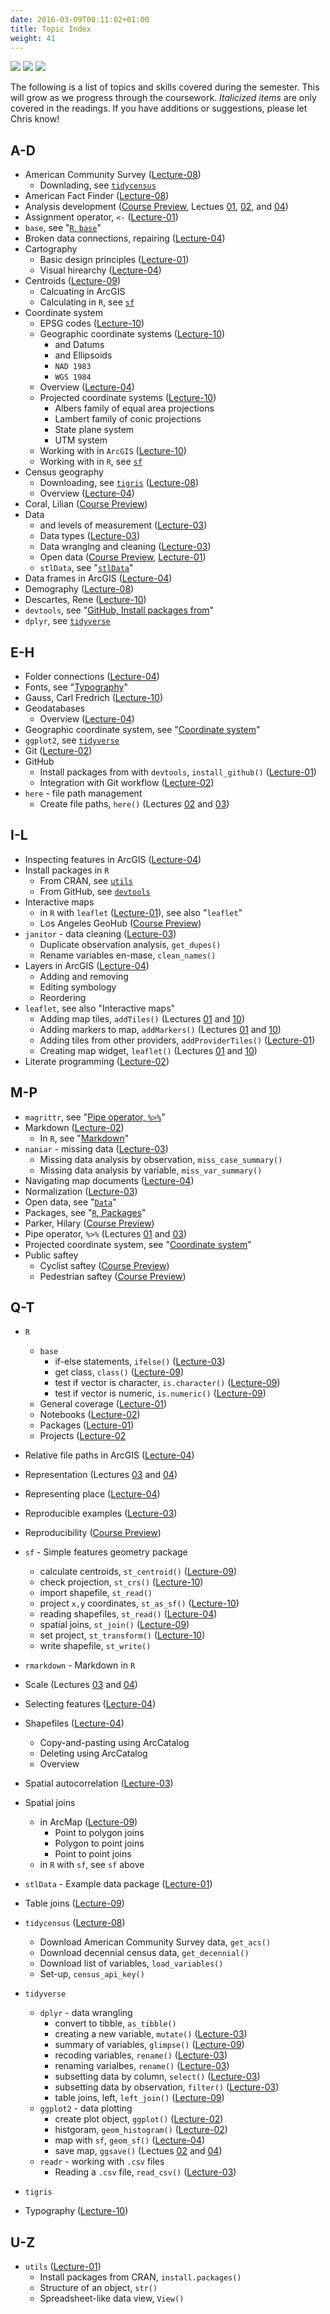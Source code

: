 ```yaml
---
date: 2016-03-09T00:11:02+01:00
title: Topic Index
weight: 41
---
```

![](https://img.shields.io/badge/semester-spring%202018-orange.svg) ![](https://img.shields.io/badge/release-draft-red.svg) ![](https://img.shields.io/badge/last%20update-2018--03--25-brightgreen.svg)

The following is a list of topics and skills covered during the semester. This will grow as we progress through the coursework. *Italicized items* are only covered in the readings. If you have additions or suggestions, please let Chris know!

## A-D
- American Community Survey ([Lecture-08](/lecture-08/))
  - Downlading, see [`tidycensus`](/topic-index/#q-t)
- American Fact Finder ([Lecture-08](/lecture-08/))
- Analysis development ([Course Preview](/course-preview/), Lectues [01](/lecture-01/), [02](/lecture-02/), and [04](/lecture-04/))
- Assignment operator, `<-` ([Lecture-01](/lecture-01/))
- `base`, see "[`R`, `base`](/topic-index/#q-t)"
- Broken data connections, repairing ([Lecture-04](/lecture-04/))
- Cartography
  - Basic design principles ([Lecture-01](/lecture-01/))
  - Visual hirearchy ([Lecture-04](/lecture-04/))
- Centroids ([Lecture-09](/lecture-09/))
  - Calcuating in ArcGIS
  - Calculating in `R`, see [`sf`](/topic-index/#q-t)
- Coordinate system
  - EPSG codes ([Lecture-10](/lecture-10/))
  - Geographic coordinate systems ([Lecture-10](/lecture-10/))
      - and Datums
      - and Ellipsoids
      - `NAD 1983`
      - `WGS 1984`
  - Overview ([Lecture-04](/lecture-04/))
  - Projected coordinate systems ([Lecture-10](/lecture-10/))
      - Albers family of equal area projections
      - Lambert family of conic projections
      - State plane system
      - UTM system
  - Working with in `ArcGIS` ([Lecture-10](/lecture-10/))
  - Working with in `R`, see [`sf`](/topic-index/#q-t)
- Census geography
  - Downloading, see [`tigris`](/topic-index/#q-t) ([Lecture-08](/lecture-08/))
  - Overview ([Lecture-04](/lecture-04/))
- Coral, Lilian ([Course Preview](/course-preview/))
- Data
  - and levels of measurement ([Lecture-03](/lecture-03/))
  - Data types ([Lecture-03](/lecture-03/))
  - Data wranglng and cleaning ([Lecture-03](/lecture-03/))
  - Open data ([Course Preview](/course-preview/), [Lecture-01](/lecture-01/))
  - `stlData`, see "[`stlData`](/topic-index/#q-t)"
- Data frames in ArcGIS ([Lecture-04](/lecture-04/))
- Demography ([Lecture-08](/lecture-08/))
- Descartes, Rene ([Lecture-10](/lecture-10/))
- `devtools`, see "[GitHub, Install packages from](/topic-index/#e-h)"
- `dplyr`, see [`tidyverse`](/topic-index/#q-t)

## E-H
- Folder connections ([Lecture-04](/lecture-04/))
- Fonts, see "[Typography](/topic-index/#q-t)"
- Gauss, Carl Fredrich ([Lecture-10](/lecture-10/))
- Geodatabases
  - Overview ([Lecture-04](/lecture-04/))
- Geographic coordinate system, see "[Coordinate system](/topic-index/#a-d)"
- `ggplot2`, see [`tidyverse`](/topic-index/#q-t)
- Git ([Lecture-02](/lecture-02/))
- GitHub
  - Install packages from with `devtools`, `install_github()` ([Lecture-01](/lecture-01/))
  - Integration with Git workflow ([Lecture-02](/lecture-02/))
- `here` - file path management
  - Create file paths, `here()` (Lectures [02](/lecture-02/) and [03](/lecture-03/))

## I-L
- Inspecting features in ArcGIS ([Lecture-04](/lecture-04/))
- Install packages in `R`
  - From CRAN, see [`utils`](/topic-index/#u-z)
  - From GitHub, see [`devtools`](/topic-index/#a-d)
- Interactive maps
  - in `R` with `leaflet` ([Lecture-01](/lecture-01/)), see also "`leaflet`"
  - Los Angeles GeoHub ([Course Preview](/course-preview/))
- `janitor` - data cleaning ([Lecture-03](/lecture-03/))
  - Duplicate observation analysis, `get_dupes()`
  - Rename variables en-mase, `clean_names()`
- Layers in ArcGIS ([Lecture-04](/lecture-04/))
  - Adding and removing
  - Editing symbology
  - Reordering
- `leaflet`, see also "Interactive maps"
  - Adding map tiles, `addTiles()` (Lectures [01](/lecture-01/) and [10](/lecture-10/))
  - Adding markers to map, `addMarkers()` (Lectures [01](/lecture-01/) and [10](/lecture-10/))
  - Adding tiles from other providers, `addProviderTiles()` ([Lecture-01](/lecture-01/))
  - Creating map widget, `leaflet()` (Lectures [01](/lecture-01/) and [10](/lecture-10/))
- Literate programming ([Lecture-02](/lecture-02/))

## M-P
- `magrittr`, see "[Pipe operator, `%>%`](/topic-index/#m-p)"
- Markdown ([Lecture-02](/lecture-02/))
  - In `R`, see "[Markdown](/topic-index/#q-t)"
- `naniar` - missing data ([Lecture-03](/lecture-03/))
  - Missing data analysis by observation, `miss_case_summary()`
  - Missing data analysis by variable, `miss_var_summary()`
- Navigating map documents ([Lecture-04](/lecture-04/))
- Normalization ([Lecture-03](/lecture-03/))
- Open data, see "[`Data`](/topic-index/#a-d)"
- Packages, see "[`R`, Packages](/topic-index/#q-t)"
- Parker, Hilary ([Course Preview](/course-preview/))
- Pipe operator, `%>%` (Lectures [01](/lecture-01/) and [03](/lecture-03/))
- Projected coordinate system, see "[Coordinate system](/topic-index/#a-d)"
- Public saftey
  - Cyclist saftey ([Course Preview](/course-preview/))
  - Pedestrian saftey ([Course Preview](/course-preview/))

## Q-T
- `R`
  - `base`
      - if-else statements, `ifelse()` ([Lecture-03](/lecture-03/))
      - get class, `class()` ([Lecture-09](/lecture-09/))
      - test if vector is character, `is.character()` ([Lecture-09](/lecture-09/))
      - test if vector is numeric, `is.numeric()` ([Lecture-09](/lecture-09/))
  - General coverage ([Lecture-01](/lecture-01/))
  - Notebooks ([Lecture-02](/lecture-02/))
  - Packages ([Lecture-01](/lecture-01/))
  - Projects ([Lecture-02](/lecture-02/)
- Relative file paths in ArcGIS ([Lecture-04](/lecture-04/))
- Representation (Lectures [03](/lecture-03/) and [04](/lecture-04/))
- Representing place ([Lecture-04](/lecture-04/))
- Reproducible examples ([Lecture-03](/lecture-03/))
- Reproducibility ([Course Preview](/course-preview/))
- `sf` - Simple features geometry package
  - calculate centroids, `st_centroid()` ([Lecture-09](/lecture-09/))
  - check projection, `st_crs()` ([Lecture-10](/lecture-10/))
  - import shapefile, `st_read()`
  - project `x,y` coordinates, `st_as_sf()` ([Lecture-10](/lecture-10/))
  - reading shapefiles, `st_read()` ([Lecture-04](/lecture-04/))
  - spatial joins, `st_join()` ([Lecture-09](/lecture-09/))
  - set project, `st_transform()` ([Lecture-10](/lecture-10/))
  - write shapefile, `st_write()`
- `rmarkdown` - Markdown in `R`
- Scale (Lectures [03](/lecture-03/) and [04](/lecture-04/))
- Selecting features ([Lecture-04](/lecture-04/))
- Shapefiles ([Lecture-04](/lecture-04/))
  - Copy-and-pasting using ArcCatalog
  - Deleting using ArcCatalog
  - Overview
- Spatial autocorrelation ([Lecture-03](/lecture-03/))
- Spatial joins
  - in ArcMap ([Lecture-09](/lecture-09/))
      - Point to polygon joins
      - Polygon to point joins
      - Point to point joins
  - in `R` with `sf`, see `sf` above
- `stlData` - Example data package ([Lecture-01](/lecture-01/))
- Table joins ([Lecture-09](/lecture-09/))
- `tidycensus` ([Lecture-08](/lecture-08/))
  - Download American Community Survey data, `get_acs()`
  - Download decennial census data, `get_decennial()`
  - Download list of variables, `load_variables()`
  - Set-up, `census_api_key()`

- `tidyverse`
  - `dplyr` - data wrangling
      - convert to tibble, `as_tibble()`
      - creating a new variable, `mutate()` ([Lecture-03](/lecture-03/))
      - summary of variables, `glimpse()` ([Lecture-09](/lecture-09/))
      - recoding variables, `rename()` ([Lecture-03](/lecture-03/))
      - renaming varialbes, `rename()` ([Lecture-03](/lecture-03/))
      - subsetting data by column, `select()` ([Lecture-03](/lecture-03/))
      - subsetting data by observation, `filter()` ([Lecture-03](/lecture-03/))
      - table joins, left, `left_join()` ([Lecture-09](/lecture-09/))
  - `ggplot2` - data plotting
      - create plot object, `ggplot()` ([Lecture-02](/lecture-02/))
      - histgoram, `geom_histogram()` ([Lecture-02](/lecture-02/))
      - map with `sf`, `geom_sf()` ([Lecture-04](/lecture-04/))
      - save map, `ggsave()` (Lectues [02](/lecture-02/) and [04](/lecture-04/))
  - `readr` - working with `.csv` files
      - Reading a `.csv` file, `read_csv()` ([Lecture-03](/lecture-03/))
- `tigris`
- Typography ([Lecture-10](/lecture-10/))

## U-Z
- `utils` ([Lecture-01](/lecture-01/))
  - Install packages from CRAN, `install.packages()`
  - Structure of an object, `str()`
  - Spreadsheet-like data view, `View()`
